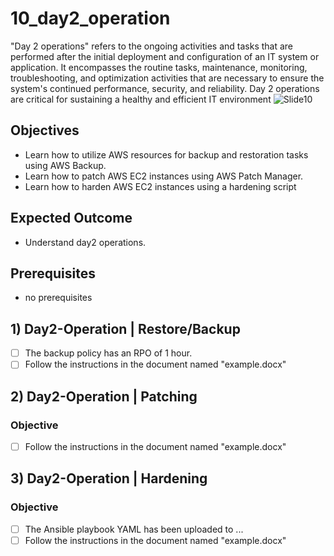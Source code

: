 # 10_day2_operation
"Day 2 operations" refers to the ongoing activities and tasks that are performed after the initial deployment and configuration of an IT system or application. It encompasses the routine tasks, maintenance, monitoring, troubleshooting, and optimization activities that are necessary to ensure the system's continued performance, security, and reliability. Day 2 operations are critical for sustaining a healthy and efficient IT environment
![Slide10](https://github.com/chayapon-s/kbtg-infra-kampus-bootcamp2024/assets/49383429/fe59e891-b384-4c09-9b20-c6a218142211)

## Objectives
- Learn how to utilize AWS resources for backup and restoration tasks using AWS Backup.
- Learn how to patch AWS EC2 instances using AWS Patch Manager.
- Learn how to harden AWS EC2 instances using a hardening script

## Expected Outcome
- Understand day2 operations.

## Prerequisites
- no prerequisites

## 1) Day2-Operation | Restore/Backup
- [ ] The backup policy has an RPO of 1 hour.
- [ ] Follow the instructions in the document named "example.docx"

## 2) Day2-Operation | Patching
### Objective
- [ ] Follow the instructions in the document named "example.docx"

## 3) Day2-Operation | Hardening
### Objective
- [ ] The Ansible playbook YAML has been uploaded to ...
- [ ] Follow the instructions in the document named "example.docx"
